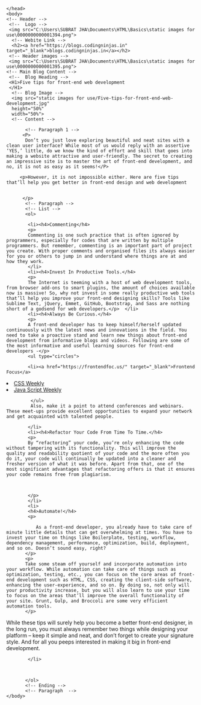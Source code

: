 <!DOCTYPE html>
<html>
    <head>
        <!-- title -->
        <title>Five tips for front-end Development</title>

    </head>
    <body>
    <!-- Header -->
     <!--  Logo -->
     <img src="C:\Users\SUBRAT JHA\Documents\HTML\Basics\static images for use\0000000000001394.png">
      <!-- Webite Link -->
      <h2><a href="https://blogs.codingninjas.in" target="_blank">blogs.codingninjas.in</a></h2>
     <!-- Header images -->
     <img src="C:\Users\SUBRAT JHA\Documents\HTML\Basics\static images for use\0000000000001395.png">
    <!-- Main Blog Content -->
     <!--  Blog Heading -->
     <H1>Five tips for front-end web development
     </H1>
      <!-- Blog Image -->
      <img src="static images for use/Five-tips-for-front-end-web-development.jpg"
      height="50%"
      width="50%">
      <!-- Content -->

           <!-- Paragraph 1 -->
          <P>
           Don’t you just love exploring beautiful and neat sites with a clean user interface? While most of us would reply with an assertive ‘YES,’ little, do we know the kind of effort and skill that goes into making a website attractive and user-friendly. The secret to creating an impressive site is to master the art of front-end development, and no, it is not as easy as it seems!</P>

         <p>However, it is not impossible either. Here are five tips that’ll help you get better in front-end design and web development


          </p>
           <!-- Paragraph -->
           <!-- List -->
           <ol>

            <li><h4>Commenting</h4>
            <p>
            Commenting is one such practice that is often ignored by programmers, especially for codes that are written by multiple programmers. But remember, commenting is an important part of project you create. With proper comments and organised files its always easier for you or others to jump in and understand where things are at and how they work.   
            </li>
            <li><h4>Invest In Productive Tools.</h4>
            <p>
            The Internet is teeming with a host of web development tools, from browser add-ons to smart plugins, the amount of choices available now is massive! So, why not invest in some really productive web tools that’ll help you improve your front-end designing skills? Tools like Sublime Text, jQuery, Emmet, GitHub, Bootstrap, and Sass are nothing short of a godsend for web developers.</p>  </li>
            <li><h4>Always Be Curious.</h4>
            <p>
            A front-end developer has to keep himself/herself updated continuously with the latest news and innovations in the field. You need to take a proactive stand and learn new things about front-end development from informative blogs and videos. Following are some of the most informative and useful learning sources for front-end developers -</p>
            <ul type="circles">

            <li><a href="https://frontendfoc.us/" target="_blank">Frontend Focus</a>
 </li>
            <li> <a href="https://css-weekly.com/"target="_blank">CSS Weekly</a>
</li>
            <li>  <a href="https://javascriptweekly.com/"target="__blank">Java Script Weekly</a> </li>



             </ul>
             Also, make it a point to attend conferences and webinars. These meet-ups provide excellent opportunities to expand your network and get acquainted with talented people.

            </li>
            <li><h4>Refactor Your Code From Time To Time.</h4>
            <p>
            By “refactoring” your code, you’re only enhancing the code without tampering with its functionality. This will improve the quality and readability quotient of your code and the more often you do it, your code will continually be updated into a cleaner and fresher version of what it was before. Apart from that, one of the most significant advantages that refactoring offers is that it ensures your code remains free from plagiarism.
                


            </p> 
            </li>
            <li>
            <h4>Automate!</h4>
            <p>

               As a front-end developer, you already have to take care of minute little details that can get overwhelming at times. You have to invest your time on things like Boilerplate, testing, workflow, dependency management, performance, optimization, build, deployment, and so on. Doesn’t sound easy, right?
           </p>
           <p>
           Take some steam off yourself and incorporate automation into your workflow. While automation can take care of things such as optimization, testing, etc., you can focus on the core areas of front-end development such as HTML, CSS, creating the client-side software, enhancing the user-experience, and so on. By doing so, not only will your productivity increase, but you will also learn to use your time to focus on the areas that’ll improve the overall functionality of your site. Grunt, Gulp, and Broccoli are some very efficient automation tools.
           </p>
 <p>
 While these tips will surely help you become a better front-end designer, in the long run, you must always remember two things while designing your platform – keep it simple and neat, and don’t forget to create your signature style. And for all you peeps interested in making it big in front-end development.</p>            

                
            </li>



           </ol>
           <!-- Ending -->
           <!-- Paragraph  -->    
    </body>
</html>
